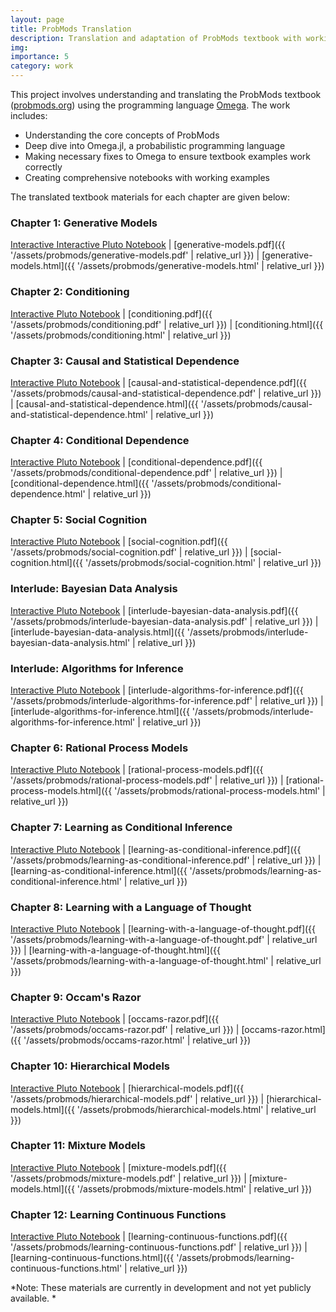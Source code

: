 ```yaml
---
layout: page
title: ProbMods Translation
description: Translation and adaptation of ProbMods textbook with working examples in Omega
img:
importance: 5
category: work
---
```


This project involves understanding and translating the ProbMods textbook ([probmods.org](probmods.org)) using the programming language [Omega](https://github.com/zenna/Omega.jl). The work includes:

- Understanding the core concepts of ProbMods
- Deep dive into Omega.jl, a probabilistic programming language
- Making necessary fixes to Omega to ensure textbook examples work correctly
- Creating comprehensive notebooks with working examples

The translated textbook materials for each chapter are given below:

### Chapter 1: Generative Models
[Interactive Interactive Pluto Notebook](https://pluto.land/n/zlwvqg1g) | [generative-models.pdf]({{ '/assets/probmods/generative-models.pdf' | relative_url }}) | [generative-models.html]({{ '/assets/probmods/generative-models.html' | relative_url }})

### Chapter 2: Conditioning
[Interactive Pluto Notebook](https://pluto.land/n/jpzr5wiu) | [conditioning.pdf]({{ '/assets/probmods/conditioning.pdf' | relative_url }}) | [conditioning.html]({{ '/assets/probmods/conditioning.html' | relative_url }})

### Chapter 3: Causal and Statistical Dependence
[Interactive Pluto Notebook](https://pluto.land/n/qpzxv36x) | [causal-and-statistical-dependence.pdf]({{ '/assets/probmods/causal-and-statistical-dependence.pdf' | relative_url }}) | [causal-and-statistical-dependence.html]({{ '/assets/probmods/causal-and-statistical-dependence.html' | relative_url }})

### Chapter 4: Conditional Dependence
[Interactive Pluto Notebook](https://pluto.land/n/fxx9tgtg) | [conditional-dependence.pdf]({{ '/assets/probmods/conditional-dependence.pdf' | relative_url }}) | [conditional-dependence.html]({{ '/assets/probmods/conditional-dependence.html' | relative_url }})

### Chapter 5: Social Cognition
[Interactive Pluto Notebook](https://pluto.land/n/vkvcr31v) | [social-cognition.pdf]({{ '/assets/probmods/social-cognition.pdf' | relative_url }}) | [social-cognition.html]({{ '/assets/probmods/social-cognition.html' | relative_url }})

### Interlude: Bayesian Data Analysis
 [Interactive Pluto Notebook](https://pluto.land/n/mitl6fmn) | [interlude-bayesian-data-analysis.pdf]({{ '/assets/probmods/interlude-bayesian-data-analysis.pdf' | relative_url }}) | [interlude-bayesian-data-analysis.html]({{ '/assets/probmods/interlude-bayesian-data-analysis.html' | relative_url }})

### Interlude: Algorithms for Inference
 [Interactive Pluto Notebook](https://pluto.land/n/wd641t8z) | [interlude-algorithms-for-inference.pdf]({{ '/assets/probmods/interlude-algorithms-for-inference.pdf' | relative_url }}) | [interlude-algorithms-for-inference.html]({{ '/assets/probmods/interlude-algorithms-for-inference.html' | relative_url }})

### Chapter 6: Rational Process Models
 [Interactive Pluto Notebook](https://pluto.land/n/8pyyk1gz) | [rational-process-models.pdf]({{ '/assets/probmods/rational-process-models.pdf' | relative_url }}) | [rational-process-models.html]({{ '/assets/probmods/rational-process-models.html' | relative_url }})

### Chapter 7: Learning as Conditional Inference
 [Interactive Pluto Notebook](https://pluto.land/n/gj44st4w) | [learning-as-conditional-inference.pdf]({{ '/assets/probmods/learning-as-conditional-inference.pdf' | relative_url }}) | [learning-as-conditional-inference.html]({{ '/assets/probmods/learning-as-conditional-inference.html' | relative_url }})

### Chapter 8: Learning with a Language of Thought
 [Interactive Pluto Notebook](https://pluto.land/n/gj44st4w) | [learning-with-a-language-of-thought.pdf]({{ '/assets/probmods/learning-with-a-language-of-thought.pdf' | relative_url }}) | [learning-with-a-language-of-thought.html]({{ '/assets/probmods/learning-with-a-language-of-thought.html' | relative_url }})

### Chapter 9: Occam's Razor
 [Interactive Pluto Notebook](https://pluto.land/n/gj44st4w) | [occams-razor.pdf]({{ '/assets/probmods/occams-razor.pdf' | relative_url }}) | [occams-razor.html]({{ '/assets/probmods/occams-razor.html' | relative_url }})

### Chapter 10: Hierarchical Models
 [Interactive Pluto Notebook](https://pluto.land/n/gj44st4w) | [hierarchical-models.pdf]({{ '/assets/probmods/hierarchical-models.pdf' | relative_url }}) | [hierarchical-models.html]({{ '/assets/probmods/hierarchical-models.html' | relative_url }})

### Chapter 11: Mixture Models
 [Interactive Pluto Notebook](http://pluto.land/n/gb8pphc2) | [mixture-models.pdf]({{ '/assets/probmods/mixture-models.pdf' | relative_url }}) | [mixture-models.html]({{ '/assets/probmods/mixture-models.html' | relative_url }})

### Chapter 12: Learning Continuous Functions
 [Interactive Pluto Notebook](https://pluto.land/n/pndxlpxl) | [learning-continuous-functions.pdf]({{ '/assets/probmods/learning-continuous-functions.pdf' | relative_url }}) | [learning-continuous-functions.html]({{ '/assets/probmods/learning-continuous-functions.html' | relative_url }})

*Note: These materials are currently in development and not yet publicly available. *

